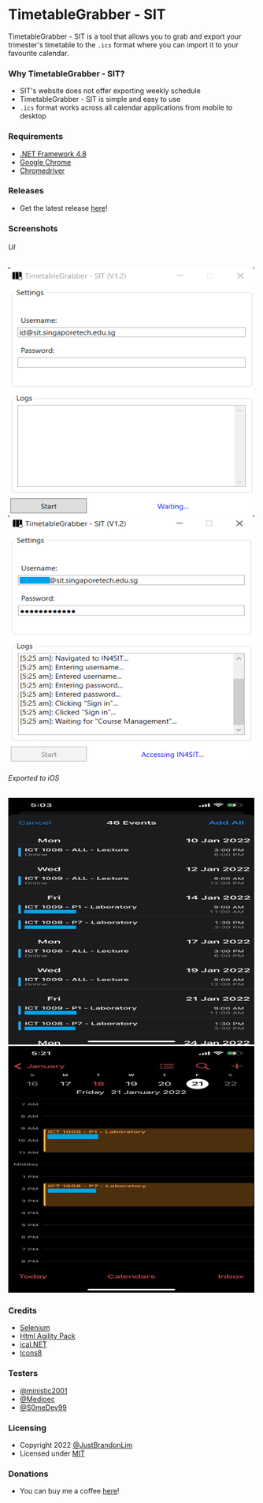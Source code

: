 # TimetableGrabber - SIT

TimetableGrabber - SIT is a tool that allows you to grab and export your trimester's timetable to the `.ics` format where you can import it to your favourite calendar.

### Why TimetableGrabber - SIT?

* SIT's website does not offer exporting weekly schedule
* TimetableGrabber - SIT is simple and easy to use
* `.ics` format works across all calendar applications from mobile to desktop

### Requirements
* [.NET Framework 4.8](https://dotnet.microsoft.com/en-us/download/dotnet-framework/net48/)
* [Google Chrome](https://www.google.com/intl/en_sg/chrome/)
* [Chromedriver](https://chromedriver.chromium.org/downloads/)

### Releases
* Get the latest release [here](https://github.com/JustBrandonLim/TimetableGrabber---SIT/releases/)!

### Screenshots
###### UI
<img src="https://github.com/JustBrandonLim/TimetableGrabber---SIT/blob/master/Picture1.png/" width="500" height="500"/>
<img src="https://github.com/JustBrandonLim/TimetableGrabber---SIT/blob/master/Picture2.png/" width="500" height="500"/>

###### Exported to iOS
<img src="https://github.com/JustBrandonLim/TimetableGrabber---SIT/blob/master/Picture3.png/" width="500" height="500"/>
<img src="https://github.com/JustBrandonLim/TimetableGrabber---SIT/blob/master/Picture4.png/" width="500" height="500"/>

### Credits
* [Selenium](https://www.selenium.dev/)
* [Html Agility Pack](https://html-agility-pack.net/)
* [ical.NET](https://github.com/rianjs/ical.net/)
* [Icons8](https://icons8.com/)

### Testers
* [@ministic2001](https://github.com/ministic2001/)
* [@Medioec](https://github.com/Medioec/)
* [@S0meDev99](https://github.com/S0meDev99/)

### Licensing
* Copyright 2022 [@JustBrandonLim](https:/JustBrandonLim.github.io/)
* Licensed under [MIT](https://github.com/JustBrandonLim/TimetableGrabber---SIT/blob/master/LICENSE.md/)

### Donations
* You can buy me a coffee [here](https://ko-fi.com/justbrandonlim/)!
